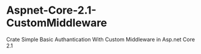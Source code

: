 # Aspnet-Core-2.1-CustomMiddleware
Crate Simple Basic Authantication With Custom Middleware in Asp.net Core 2.1
